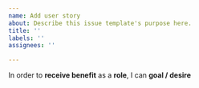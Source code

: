 ```yaml
---
name: Add user story
about: Describe this issue template's purpose here.
title: ''
labels: ''
assignees: ''

---
```


In order to **receive benefit** as a **role**, I can **goal / desire**
